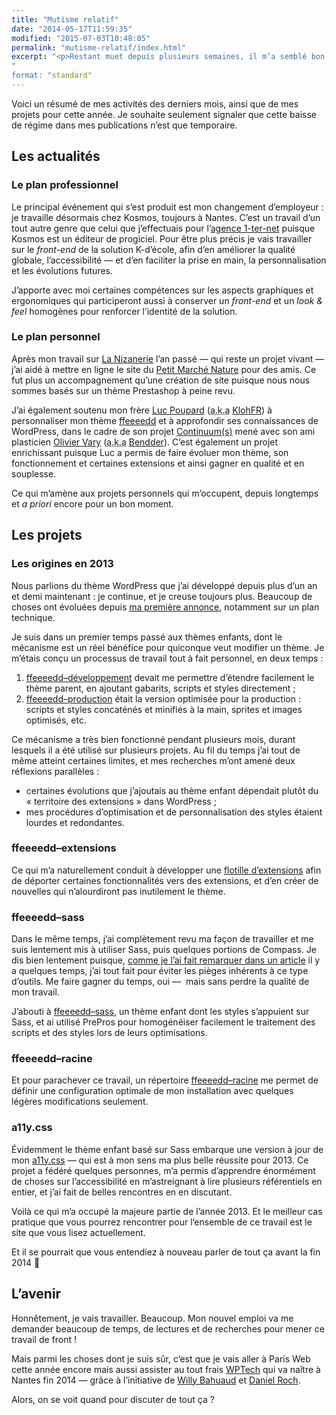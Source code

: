 ```yaml
---
title: "Mutisme relatif"
date: "2014-05-17T11:59:35"
modified: "2015-07-03T10:48:05"
permalink: "mutisme-relatif/index.html"
excerpt: "<p>Restant muet depuis plusieurs semaines, il m’a semblé bon de faire un point sur le pourquoi du comment. Les changements opérés en quelques mois, les nouveautés à afficher ainsi que les projets en cours et à venir devraient me permettre de me projeter dans cette année qui s’annonce très riche ! <a href="https://www.ffoodd.fr/mutisme-relatif/" aria-hidden="true">Lire la suite de «&nbsp;Mutisme relatif&nbsp;» <span class="meta-nav">&rarr;</span></a></p>
"
format: "standard"
---
```

<p>Voici un résumé de mes activités des derniers mois, ainsi que de mes projets pour cette année. Je souhaite seulement signaler que cette baisse de régime dans mes publications n’est que temporaire.</p>
<h2>Les actualités</h2>
<h3>Le plan professionnel</h3>
<p>Le principal événement qui s’est produit est mon changement d’employeur&nbsp;: je travaille désormais chez Kosmos, toujours à Nantes. C’est un travail d’un tout autre genre que celui que j’effectuais pour l’<a title="(nouvelle fenêtre)" href="http://www.1-ter-net.com" target="_blank">agence 1-ter-net</a> puisque Kosmos est un éditeur de progiciel. Pour être plus précis je vais travailler sur le <em lang="en">front-end</em> de la solution K-d’école, afin d’en améliorer la qualité globale, l’accessibilité —&nbsp;et d’en faciliter la prise en main, la personnalisation et les évolutions futures.</p>
<p>J’apporte avec moi certaines compétences sur les aspects graphiques et ergonomiques qui participeront aussi à conserver un <em lang="en">front-end</em> et un <em lang="en">look &amp; feel</em> homogènes pour renforcer l’identité de la solution.</p>
<h3>Le plan personnel</h3>
<p>Après mon travail sur <a href="http://www.lanizanerie.com">La Nizanerie</a> l’an passé —&nbsp;qui reste un projet vivant&nbsp;— j’ai aidé à mettre en ligne le site du <a href="http://aupetitmarchenature.fr/">Petit Marché Nature</a> pour des amis. Ce fut plus un accompagnement qu’une création de site puisque nous nous sommes basés sur un thème Prestashop à peine revu.</p>
<p>J’ai également soutenu mon frère <a href="http://www.kloh.ch">Luc Poupard</a> (<abbr lang="en" title="Also known as">a.k.a</abbr> <a href="https://twitter.com/klohFR">KlohFR</a>) à personnaliser mon thème <a href="https://github.com/ffoodd/ffeeeedd">ffeeeedd</a> et à approfondir ses connaissances de WordPress, dans le cadre de son projet <a href="http://continuums.ma3yt.com/">Continuum(s)</a> mené avec son ami plasticien <a href="http://www.olivier-vary.com/">Olivier Vary</a> (<abbr lang="en" title="Also known as">a.k.a</abbr> <a href="https://twitter.com/Bendder08">Bendder</a>). C’est également un projet enrichissant puisque Luc a permis de faire évoluer mon thème, son fonctionnement et certaines extensions et ainsi gagner en qualité et en souplesse.</p>
<p>Ce qui m’amène aux projets personnels qui m’occupent, depuis longtemps et <em>a priori</em> encore pour un bon moment.</p>
<h2>Les projets</h2>
<h3>Les origines en 2013</h3>
<p>Nous parlions du thème WordPress que j’ai développé depuis plus d’un an et demi maintenant&nbsp;: je continue, et je creuse toujours plus. Beaucoup de choses ont évoluées depuis <a title="À venir : ffeeeedd" href="https://www.ffoodd.fr/a-venir-ffeeeedd/">ma première annonce</a>, notamment sur un plan technique.</p>
<p>Je suis dans un premier temps passé aux thèmes enfants, dont le mécanisme est un réel bénéfice pour quiconque veut modifier un thème. Je m’étais conçu un processus de travail tout à fait personnel, en deux temps&nbsp;:</p>
<ol>
<li><a href="https://github.com/ffoodd/ffeeeedd--developpement">ffeeeedd&#8211;développement</a> devait me permettre d’étendre facilement le thème parent, en ajoutant gabarits, scripts et styles directement&nbsp;;</li>
<li><a href="https://github.com/ffoodd/ffeeeedd--production">ffeeeedd&#8211;production</a> était la version optimisée pour la production&nbsp;: scripts et styles concaténés et minifiés à la main, sprites et images optimisés, etc.</li>
</ol>
<p>Ce mécanisme a très bien fonctionné pendant plusieurs mois, durant lesquels il a été utilisé sur plusieurs projets. Au fil du temps j’ai tout de même atteint certaines limites, et mes recherches m’ont amené deux réflexions parallèles&nbsp;:</p>
<ul>
<li>certaines évolutions que j’ajoutais au thème enfant dépendait plutôt du «&nbsp;territoire des extensions&nbsp;» dans WordPress&nbsp;;</li>
<li>mes procédures d’optimisation et de personnalisation des styles étaient lourdes et redondantes.</li>
</ul>
<h3>ffeeeedd&#8211;extensions</h3>
<p>Ce qui m’a naturellement conduit à développer une <a href="https://github.com/ffoodd/ffeeeedd--extensions">flotille d’extensions</a> afin de déporter certaines fonctionnalités vers des extensions, et d’en créer de nouvelles qui n’alourdiront pas inutilement le thème.</p>
<h3>ffeeeedd&#8211;sass</h3>
<p>Dans le même temps, j’ai complètement revu ma façon de travailler et me suis lentement mis à utiliser Sass, puis quelques portions de Compass. Je dis bien lentement puisque, <a href="https://www.ffoodd.fr/sass-commencez-par-les-deux-s/" title="Sass : commencez par les deux « S »">comme je l’ai fait remarquer dans un article</a> il y a quelques temps, j’ai tout fait pour éviter les pièges inhérents à ce type d’outils. Me faire gagner du temps, oui —&nbsp; mais sans perdre la qualité de mon travail. </p>
<p>J’abouti à <a href="https://github.com/ffoodd/ffeeeedd--sass">ffeeeedd&#8211;sass</a>, un thème enfant dont les styles s’appuient sur Sass, et ai utilisé PrePros pour homogénéiser facilement le traitement des scripts et des styles lors de leurs optimisations.</p>
<h3>ffeeeedd&#8211;racine</h3>
<p>Et pour parachever ce travail, un répertoire <a href="https://github.com/ffoodd/ffeeeedd--racine">ffeeeedd&#8211;racine</a> me permet de définir une configuration optimale de mon installation avec quelques légères modifications seulement.</p>
<h3>a11y.css</h3>
<p>Évidemment le thème enfant basé sur Sass embarque une version à jour de mon <a href="https://github.com/ffoodd/a11y.css">a11y.css</a> —&nbsp;qui est à mon sens ma plus belle réussite pour 2013. Ce projet a fédéré quelques personnes, m’a permis d’apprendre énormément de choses sur l’accessibilité en m’astreignant à lire plusieurs référentiels en entier, et j’ai fait de belles rencontres en en discutant.</p>
<p>Voilà ce qui m’a occupé la majeure partie de l’année 2013. Et le meilleur cas pratique que vous pourrez rencontrer pour l’ensemble de ce travail est le site que vous lisez actuellement.</p>
<p>Et il se pourrait que vous entendiez à nouveau parler de tout ça avant la fin 2014 🙂</p>
<h2>L’avenir</h2>
<p>Honnêtement, je vais travailler. Beaucoup. Mon nouvel emploi va me demander beaucoup de temps, de lectures et de recherches pour mener ce travail de front !</p>
<p>Mais parmi les choses dont je suis sûr, c’est que je vais aller à Paris Web cette année encore mais aussi assister au tout frais <a href="https://twitter.com/WPTechNantes">WPTech</a> qui va naître à Nantes fin 2014 —&nbsp;grâce à l’initiative de <a href="http://www.wabeo.fr">Willy Bahuaud</a> et <a href="http://www.seomix.fr">Daniel Roch</a>.</p>
<p>Alors, on se voit quand pour discuter de tout ça ?</p>
